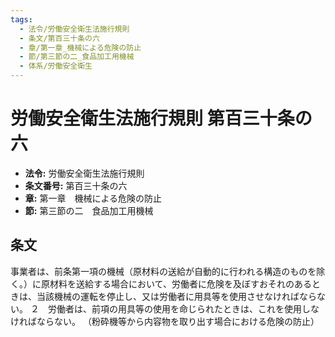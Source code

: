 ```yaml
---
tags:
  - 法令/労働安全衛生法施行規則
  - 条文/第百三十条の六
  - 章/第一章_機械による危険の防止
  - 節/第三節の二_食品加工用機械
  - 体系/労働安全衛生
---
```

# 労働安全衛生法施行規則 第百三十条の六

- **法令:** 労働安全衛生法施行規則
- **条文番号:** 第百三十条の六
- **章:** 第一章　機械による危険の防止
- **節:** 第三節の二　食品加工用機械

## 条文
事業者は、前条第一項の機械（原材料の送給が自動的に行われる構造のものを除く。）に原材料を送給する場合において、労働者に危険を及ぼすおそれのあるときは、当該機械の運転を停止し、又は労働者に用具等を使用させなければならない。
２　労働者は、前項の用具等の使用を命じられたときは、これを使用しなければならない。
（粉砕機等から内容物を取り出す場合における危険の防止）

